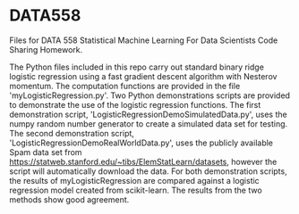 # DATA558
Files for DATA 558 Statistical Machine Learning For Data Scientists Code Sharing Homework. 

The Python files included in this repo carry out standard binary ridge logistic regression using a fast gradient
descent algorithm with Nesterov momentum. The computation functions are provided in the file 'myLogisticRegression.py'.
Two Python demonstrations scripts are provided to demonstrate the use of the logistic regression functions. The first
demonstration script, 'LogisticRegressionDemoSimulatedData.py', uses the numpy random number generator to create a
simulated data set for testing. The second demonstration script, 'LogisticRegressionDemoRealWorldData.py', uses the
publicly available Spam data set from https://statweb.stanford.edu/~tibs/ElemStatLearn/datasets, however the script
will automatically download the data. For both demonstration scripts, the results of myLogisticRegression are compared
against a logistic regression model created from scikit-learn. The results from the two methods show good agreement. 

